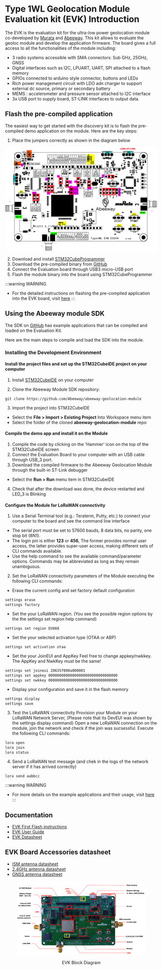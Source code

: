 # Type 1WL Geolocation Module Evaluation kit (EVK) Introduction

The EVK is the evaluation kit for the ultra-low power geolocation module co-developed by [Murata](http://www.murata.com) and [Abeeway](http://www.abeeway.com). This kit allows to evaluate the geoloc module and develop the application firmware. The board gives a full access to all the functionalities of the module including: 

* 3 radio systems accessible with SMA connectors: Sub GHz, 25GHz, GNSS
* Digital interfaces such as I2C, LPUART, UART, SPI attached to a flash memory  
* GPIOs connected to arduino style connector, buttons and LEDs 
* Rich power management circuit with LDO adn charger to support external dc source, primary or secondary battery
* MEMS : accelerometer and pressure sensor attached to I2C interface  
* 3x USB port to supply board, ST-LINK interfaces to output data. 


## Flash the pre-compiled application

The easiest way to get started with the discovery kit is to flash the pre-compiled demo application on the module. Here are the key steps:
1.	Place the jumpers correctly as shown in the diagram below

<img src="images/jumpers.png" border="0" width="900" />

2.	Download and install [STM32CubeProgrammer](https://www.st.com/en/development-tools/stm32cubeprog.html)
3.	Download the pre-compiled binary from [GitHub](https://github.com/Abeeway/abeeway-geolocation-module/tree/master/apps/abeeway/app-abw-demo/Release)
4.	Connect the Evaluation board through USB3 micro-USB port
5.	Flash the module binary into the board using STM32CubeProgrammer

:::warning WARNING
* For the detailed instructions on flashing the pre-compiled application into the EVK board, visit [here](https://actilitysa.sharepoint.com/:f:/t/aby/Evu48ACuFjhMmrAus6F6Kr8Bdn5Roz5ug5M67MHuVqpFqg?e=nI7vlE)
:::

## Using the Abeeway module SDK

The SDK on [GitHub](https://github.com/Abeeway/abeeway-geolocation-module) has example applications that can be compiled and loaded on the Evaluation Kit. 

Here are the main steps to compile and load the SDK into the module.

### Installing the Development Environment

#### Install the project files and set up the STM32CubeIDE project on your computer

1. Install [STM32CubeIDE](https://www.st.com/en/development-tools/stm32cubeide.html) on your computer

2. Clone the Abeeway Module SDK repository:

```
git clone https://github.com/Abeeway/abeeway-geolocation-module
```

3. Import the project into STM32CubeIDE

- Select the **File > Import > Existing Project** Into Workspace menu item
- Select the folder of the cloned **abeeway-geolocation-module** repo


#### Compile the demo app and install it on the Module

1. Compile the code by clicking on the 'Hammer' icon on the top of the STM32CubeIDE screen
2. Connect the Evaluation Board to your computer with an USB cable through USB_3 port.
3. Download the compiled firmware to the Abeeway Geolocation Module through the built-in ST-Link debugger
- Select the **Run > Run** menu item in STM32CubeIDE
4. Check that after the download was done, the device restarted and LED_3 is Blinking

#### Configure the Module for LoRaWAN connectivity
1. Use a Serial Terminal tool (e.g.: Teraterm, Putty, etc.) to connect your computer to the board and see the command line interface
- The serial port must be set to 57600 bauds, 8 data bits, no parity, one stop bit (8N1).
- The login pin is either **123** or **456**, The former provides normal user access, the latter provides super-user access, making different sets of CLI commands available.
- Use the help command to see the available command/parameter options. Commands may be abbreviated as long as they remain unambiguous.

2. Set the LoRaWAN connectivity parameters of the Module executing the following CLI commands:
- Erase the current config and set factory default configuration
```
settings erase
settings factory
```
- Set the your LoRaWAN region. (You see the possible region options by the the settings set region help command)
```
settings set region EU868
```

- Set the your selected activation type (OTAA or ABP)
```
settings set activation otaa
```

- Set the your JoinEUI and AppKey Feel free to change appkey/nwkkey. The AppKey and NwkKey must be the same!
```
settings set joineui 20635f000a000001
settings set appkey 00000000000000000000000000000000
settings set nwkkey 00000000000000000000000000000000
```

- Display your configuration and save it in the flash memory
```
settings display
settings save
```

3. Test the LoRaWAN connectivity
Provision your Module on your LoRaWAN Network Server, (Please note that its DevEUI was shown by the settings display command)
Open a new LoRaWAN connection on the module, join the network and check if the join was sucsessful. Execute the following CLI commands:
```
lora open
lora join 
lora status
```

4. Send a LoRaWAN test message (and chek in the logs of the network server if it has arrived correctly)
```
lora send aabbcc
```

:::warning WARNING
* For more details on the example applications and their usage, visit [here](https://github.com/Abeeway/abeeway-geolocation-module/blob/master/README.md)
:::

## Documentation

* [EVK First Flash instructions](https://actilitysa.sharepoint.com/:f:/t/aby/Evu48ACuFjhMmrAus6F6Kr8Bdn5Roz5ug5M67MHuVqpFqg?e=CYoNzT)
* [EVK User Guide](https://actilitysa.sharepoint.com/:f:/t/aby/EiX2Y8y8xhFCnn4DE78bWtkBpk2KVE9mOXlT7qOH0DFyyA?e=YS9t6h)
* [EVK Datasheet](https://actilitysa.sharepoint.com/:b:/t/aby/Eat2H1zqEbtEl8VBFMaOicIBk0q_FNdnkcAgFkY_unyISA?e=wda8xv)

## EVK Board Accessories datasheet
* [ISM antenna datasheet](https://actilitysa.sharepoint.com/:b:/t/aby/EboESMeA--hFrTeQ-DC5OOwBPwmW9nkFpLUL6Hl9_tj0zw?e=CqUdE5)
* [2.4GHz antenna datasheet](https://actilitysa.sharepoint.com/:b:/t/aby/EbOxQ_vr4wlGmPy9BSc_xtgB5GvzugESPLdeR9Wk9TJfVQ?e=pmuJc2)
* [GNSS antenna datasheet](https://actilitysa.sharepoint.com/:b:/t/aby/Een_GJ2bq7hAmshljs2QSaABRKdt5qDZXNH-F_3Cfm0B8w?e=S82SZH)



<figure>
  <img src='images/evk_block_diagram.png'/>
</figure>
<center> EVK Block Diagram </center>
